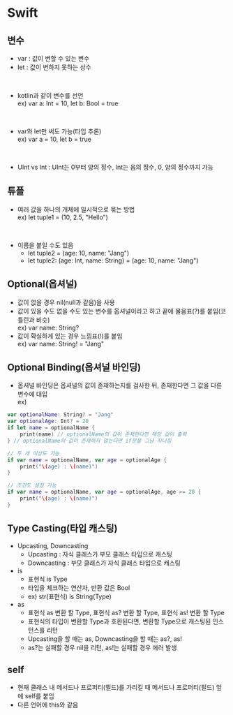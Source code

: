 # Swift

## 변수
- var : 값이 변할 수 있는 변수   
- let : 값이 변하지 못하는 상수   
<br>

- kotlin과 같이 변수를 선언   
ex) var a: Int = 10, let b: Bool = true   
<br>

- var와 let만 써도 가능(타입 추론)   
ex) var a = 10, let b = true   
<br>

- UInt vs Int : UInt는 0부터 양의 정수, Int는 음의 정수, 0, 양의 정수까지 가능   

## 튜플
- 여러 값을 하나의 개체에 일시적으로 묶는 방법   
ex) let tuple1 = (10, 2.5, "Hello") 
<br>  

- 이름을 붙일 수도 있음    
  - let tuple2 = (age: 10, name: "Jang")   
  - let tuple2: (age: Int, name: String) = (age: 10, name: "Jang")

## Optional(옵셔널)
- 값이 없을 경우 nil(null과 같음)을 사용
- 값이 있을 수도 없을 수도 있는 변수를 옵셔널이라고 하고 끝에 물음표(?)를 붙임(코틀린과 비슷)   
ex) var name: String?
- 값이 확실하게 있는 경우 느낌표(!)를 붙임   
ex) var name: String! = "Jang"

## Optional Binding(옵셔널 바인딩)
- 옵셔널 바인딩은 옵셔널의 값이 존재하는지를 검사한 뒤, 존재한다면 그 값을 다른 변수에 대입   
ex)
``` swift
var optionalName: String? = "Jang"
var optionalAge: Int? = 20
if let name = optionalName {
    print(name) // optionalName의 값이 존재한다면 해당 값이 출력
} // optionalName의 값이 존재하지 않는다면 if문을 그냥 지나침

// 두 개 이상도 가능
if var name = optionalName, var age = optionalAge {
	print("\(age) : \(name)")
}

// 조건도 설정 가능
if var name = optionalName, var age = optionalAge, age >= 20 {
	print("\(age) : \(name)")
}
```

## Type Casting(타입 캐스팅)
- Upcasting, Downcasting 
    - Upcasting : 자식 클래스가 부모 클래스 타입으로 캐스팅
    - Downcasting : 부모 클래스가 자식 클래스 타입으로 캐스팅
- is
    - 표현식 is Type
    - 타입을 체크하는 연산자, 반환 값은 Bool
    - ex) str(표현식) is String(Type)
- as
    - 표현식 as 변환 할 Type, 표현식 as? 변환 할 Type, 표현식 as! 변환 할 Type 
    - 표현식의 타입이 변환할 Type과 호환된다면, 변환할 Type으로 캐스팅된 인스턴스를 리턴
    - Upcasting을 할 때는 as, Downcasting을 할 때는 as?, as!
    - as?는 실패할 경우 nil을 리턴, as!는 실패할 경우 에러 발생

## self
- 현재 클래스 내 메서드나 프로퍼티(필드)를 가리킬 때 메서드나 프로퍼티(필드) 앞에 self를 붙임
- 다른 언어에 this와 같음